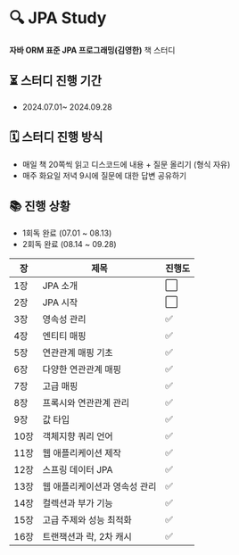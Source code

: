 # 🔍 JPA Study
**자바 ORM 표준 JPA 프로그래밍(김영한)** 책 스터디

## ⏳ 스터디 진행 기간
- 2024.07.01~ 2024.09.28

## 🗓️ 스터디 진행 방식
- 매일 책 20쪽씩 읽고 디스코드에 내용 + 질문 올리기 (형식 자유)
- 매주 화요일 저녁 9시에 질문에 대한 답변 공유하기

## 📚 진행 상황
- 1회독 완료 (07.01 ~ 08.13)
- 2회독 완료 (08.14 ~ 09.28)

| 장 | 제목 | 진행도                |
|------|-------|--------------------|
| 1장 | JPA 소개 | :white_large_square: |
| 2장 | JPA 시작 | :white_large_square: |
| 3장 | 영속성 관리 | ✅                  |
| 4장 | 엔티티 매핑 | ✅                  |
| 5장 | 연관관계 매핑 기초 | ✅                  |
| 6장 | 다양한 연관관계 매핑 | ✅                  |
| 7장 | 고급 매핑 | ✅                  |
| 8장 | 프록시와 연관관계 관리 | ✅                  |
| 9장 | 값 타입 | ✅                  |
| 10장 | 객체지향 쿼리 언어 | ✅                  |
| 11장 | 웹 애플리케이션 제작 | ✅ |
| 12장 | 스프링 데이터 JPA | ✅ |
| 13장 | 웹 애플리케이션과 영속성 관리 | ✅ |
| 14장 | 컬렉션과 부가 기능 | ✅ |
| 15장 | 고급 주제와 성능 최적화 | ✅ |
| 16장 | 트랜잭션과 락, 2차 캐시 | ✅ |

